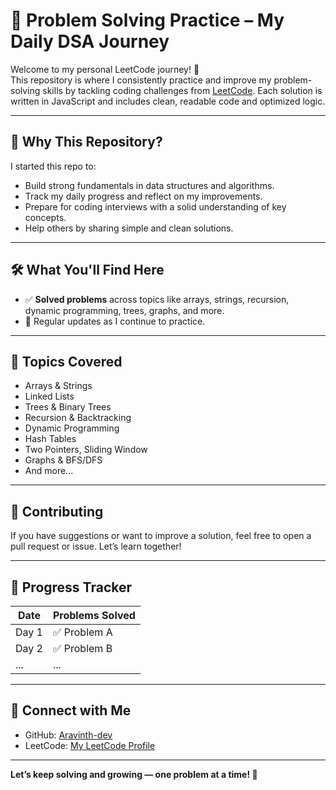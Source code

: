 # 🧠 Problem Solving Practice – My Daily DSA Journey

Welcome to my personal LeetCode journey! 👋  
This repository is where I consistently practice and improve my problem-solving skills by tackling coding challenges from [LeetCode](https://leetcode.com/). Each solution is written in JavaScript and includes clean, readable code and optimized logic.

---

## 📌 Why This Repository?

I started this repo to:
- Build strong fundamentals in data structures and algorithms.
- Track my daily progress and reflect on my improvements.
- Prepare for coding interviews with a solid understanding of key concepts.
- Help others by sharing simple and clean solutions.

---

## 🛠️ What You'll Find Here

- ✅ **Solved problems** across topics like arrays, strings, recursion, dynamic programming, trees, graphs, and more.
- 🔄 Regular updates as I continue to practice.

---

## 🧠 Topics Covered

- Arrays & Strings
- Linked Lists
- Trees & Binary Trees
- Recursion & Backtracking
- Dynamic Programming
- Hash Tables
- Two Pointers, Sliding Window
- Graphs & BFS/DFS
- And more...

---


## 🙌 Contributing

If you have suggestions or want to improve a solution, feel free to open a pull request or issue. Let’s learn together!

---

## 📅 Progress Tracker

| Date       | Problems Solved |
|------------|------------------|
| Day 1      | ✅ Problem A      |
| Day 2      | ✅ Problem B      |
| ...        | ...              |

---

## 💬 Connect with Me

- GitHub: [Aravinth-dev](https://github.com/Aravinth-dev)
- LeetCode: [My LeetCode Profile](https://leetcode.com/u/Aravinth--dev/) 

---

**Let’s keep solving and growing — one problem at a time! 💪**
